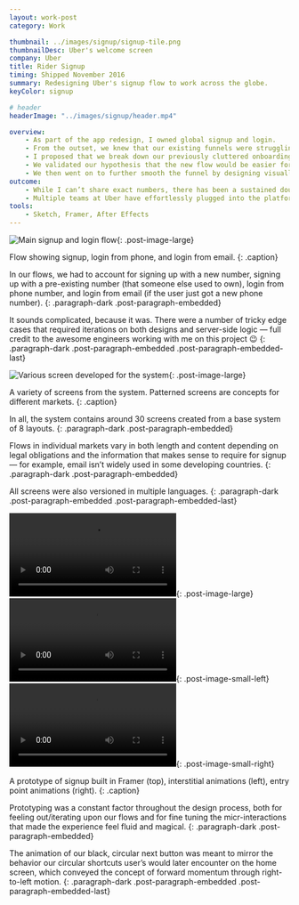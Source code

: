 ```yaml
---
layout: work-post
category: Work

thumbnail: ../images/signup/signup-tile.png
thumbnailDesc: Uber's welcome screen
company: Uber
title: Rider Signup
timing: Shipped November 2016
summary: Redesigning Uber's signup flow to work across the globe.
keyColor: signup

# header
headerImage: "../images/signup/header.mp4"

overview:
    - As part of the app redesign, I owned global signup and login.
    - From the outset, we knew that our existing funnels were struggling to support the different needs of new markets as we rapidly expanded around the world. We identified that we needed to create a modular platform that would enable customizable funnels by market.
    - I proposed that we break down our previously cluttered onboarding steps into simple, bite-sized screens that could be easily re-arranged, would decrease the cognitive load placed on users, and would enable easier experimentation.
    - We validated our hypothesis that the new flow would be easier for users early on by testing a rough Framer prototype on the ground in India and China to great results.
    - We then went on to further smooth the funnel by designing visually consistent layouts, buttery animations, and intelligently routing users to login or signup based on phone number.
outcome:
    - While I can’t share exact numbers, there has been a sustained double-digit increase in funnel conversion since we launched the new app. It was a great success.
    - Multiple teams at Uber have effortlessly plugged into the platform to create localized onboarding experiences, fraud fighting measures, and new payment systems.
tools:
    - Sketch, Framer, After Effects
---
```


<!-- # My main heading
{: .heading-1} -->

![Main signup and login flow](../images/signup/signup-flow-1.png){: .post-image-large}

Flow showing signup, login from phone, and login from email.
{: .caption}

In our flows, we had to account for signing up with a new number, signing up with a pre-existing number (that someone else used to own), login from phone number, and login from email (if the user just got a new phone number).
{: .paragraph-dark .post-paragraph-embedded}

It sounds complicated, because it was. There were a number of tricky edge cases that required iterations on both designs and server-side logic — full credit to the awesome engineers working with me on this project 😉
{: .paragraph-dark .post-paragraph-embedded .post-paragraph-embedded-last}

![Various screen developed for the system](../images/signup/mosaic.png){: .post-image-large}

A variety of screens from the system. Patterned screens are concepts for different markets.
{: .caption}

In all, the system contains around 30 screens created from a base system of 8 layouts.
{: .paragraph-dark .post-paragraph-embedded}

Flows in individual markets vary in both length and content depending on legal obligations and the information that makes sense to require for signup — for example, email isn’t widely used in some developing countries.
{: .paragraph-dark .post-paragraph-embedded}

All screens were also versioned in multiple languages.
{: .paragraph-dark .post-paragraph-embedded .post-paragraph-embedded-last}

<video src="../images/signup/screen-to-screen.mp4" autoplay loop></video>{: .post-image-large}
<video src="../images/signup/signup-parallax.mp4" autoplay loop></video>{: .post-image-small-left}
<video src="../images/signup/signup-entry.mp4" autoplay loop></video>{: .post-image-small-right}

A prototype of signup built in Framer (top), interstitial animations (left), entry point animations (right).
{: .caption}

Prototyping was a constant factor throughout the design process, both for feeling out/iterating upon our flows and for fine tuning the micr-interactions that made the experience feel fluid and magical.
{: .paragraph-dark .post-paragraph-embedded}

The animation of our black, circular next button was meant to mirror the behavior our circular shortcuts user’s would later encounter on the home screen, which conveyed the concept of forward momentum through right-to-left motion.
{: .paragraph-dark .post-paragraph-embedded .post-paragraph-embedded-last}
